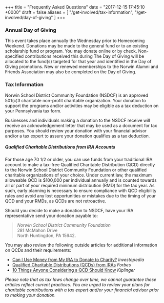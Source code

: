 +++
title = "Frequently Asked Questions"
date  = "2017-12-15 17:45:10 +0000"
draft = false
aliases = [
            "/get-involved/tax-information",
            "/get-involved/day-of-giving"
          ]
+++

### Annual Day of Giving

This event takes place annually the Wednesday prior to Homecoming Weekend.  Donations may be made to the general fund or to an existing scholarship fund or program.  You may donate online or by check.  Non-specified contributions received this during The Day of Giving will be allocated to the fund(s) targeted for that year and identified in the Day of Giving promotions.  New or renewed memberships to the Norwin Alumni and Friends Association may also be completed on the Day of Giving.

### Tax Information

Norwin School District Community Foundation (NSDCF) is an approved 501\(c\)3 charitable non-profit charitable organization.  Your donation to support the programs and/or activities may be eligible as a tax deduction on your Pennsylvania tax form.

Businesses and individuals making a donation to the NSDCF receive will receive an acknowledgement letter that may be used as a document for tax purposes. You should review your donation with your financial advisor and/or a tax expert to assure your donation qualifies as a tax deduction.

##### Qualified Charitable Distributions from IRA Accounts

For those age 70 1/2 or older, you can use funds from your traditional IRA account to make a tax-free Qualified Charitable Distribution (QCD) directly to the Norwin School District Community Foundation or other qualified charitable organizations of your choice. Under current law, the maximum alloweable QCD is $100,000 per individual annually and is counted towards all or part of your required minimum distribution (RMD) for the tax year. As such, early planning is necessary to ensure compliance with QCD eligibility rules and avoid any lost opportunities or mistakes due to the timing of your QCD and your RMDs, as QCDs are not retroactive.

Should you decide to make a donation to NSDCF, have your IRA representative send your donation payable to:

> *Norwin School District Community Foundation*<br />
> 281 McMahon Drive<br />
> North Huntingdon, PA 15642.
  
You may also review the following outside articles for additional information on QCDs and their requirements: 

* [Can I Use Money from My IRA to Donate to Charity?](https://www.investopedia.com/taxes/can-i-use-money-my-ira-donate-charity/) *Investopedia*
* [Qualified Charitable Distributions (QCDs) from IRAs](http://www.forbes.com/sites/davidmarotta/2016/04/28/qualified-charitable-distributions-qcds-from-iras/#292bf1911f06) *Forbes*
* [10 Things Anyone Considering a QCD Should Know](https://www.kiplinger.com/article/taxes/T055-C032-S014-10-things-anyone-considering-a-qdc-should-know.html) *Kiplinger*

*Please note that as tax laws change over time, we cannot guarantee these articles reflect current practices. You are urged to review your plans for charitable contributions with a tax expert and/or your financial advisor prior to making your donation.*
